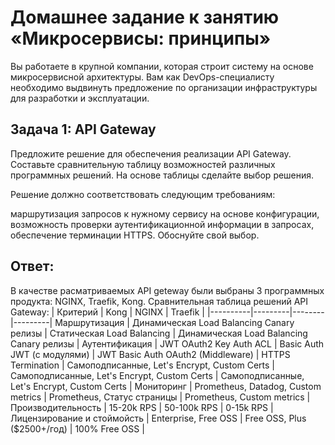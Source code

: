 # Домашнее задание к занятию «Микросервисы: принципы»
Вы работаете в крупной компании, которая строит систему на основе микросервисной архитектуры. Вам как DevOps-специалисту необходимо выдвинуть предложение по организации инфраструктуры для разработки и эксплуатации.

## Задача 1: API Gateway
Предложите решение для обеспечения реализации API Gateway. Составьте сравнительную таблицу возможностей различных программных решений. На основе таблицы сделайте выбор решения.

Решение должно соответствовать следующим требованиям:

маршрутизация запросов к нужному сервису на основе конфигурации,
возможность проверки аутентификационной информации в запросах,
обеспечение терминации HTTPS.
Обоснуйте свой выбор.

## Ответ:
В качестве расматриваемых API geteway были выбраны 3 программных продукта: NGINX, Traefik, Kong.
Сравнительная таблица решений API Gateway:
| Критерий | Kong |	NGINX |	Traefik |
|----------|---------|--------|---------|
Маршрутизация       | Динамическая Load Balancing Canary релизы |  Статическая Load Balancing | Динамическая Load Balancing Canary релизы |
Аутентификация      | JWT OAuth2 Key Auth ACL | Basic Auth JWT (с модулями) | JWT Basic Auth OAuth2 (Middleware) |
HTTPS Termination   | Самоподписанные, Let's Encrypt, Custom Certs | Самоподписанные, Let's Encrypt, Custom Certs | Самоподписанные, Let's Encrypt, Custom Certs |
Мониторинг          | Prometheus, Datadog, Custom metrics | Prometheus, Статус страницы | Prometheus, Custom metrics |
Производительность  | 15-20k RPS | 50-100k RPS | 0-15k RPS |
Лицензирование и стоймойсть  | Enterprise, Free OSS | Free OSS, Plus ($2500+/год) | 100% Free OSS |
